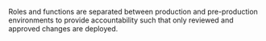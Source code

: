 Roles and functions are separated between production and pre-production environments to provide accountability such that only reviewed and approved changes are deployed.
